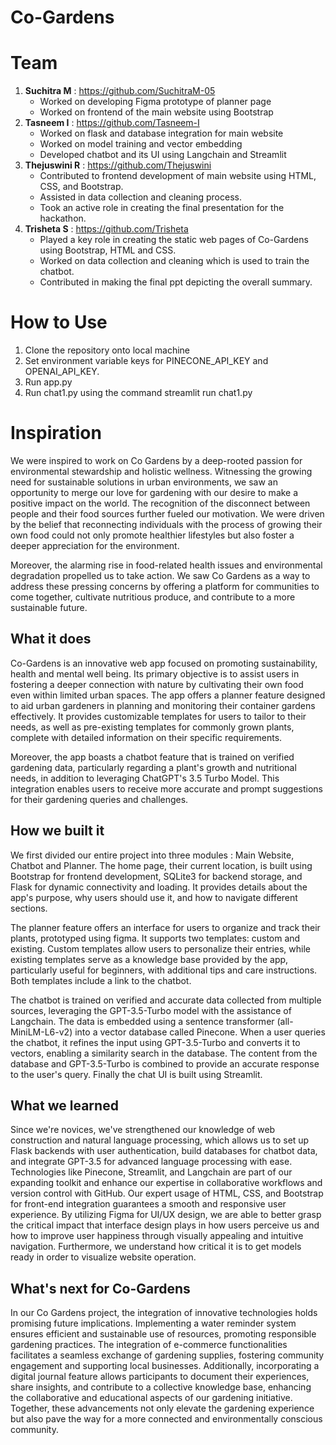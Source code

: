 # Co-Gardens
# Team
1. **Suchitra M** : https://github.com/SuchitraM-05
   - Worked on developing Figma prototype of planner page
   - Worked on frontend of the main website using Bootstrap
2. **Tasneem I** : https://github.com/Tasneem-I
   - Worked on flask and database integration for main website
   - Worked on model training and vector embedding
   - Developed chatbot and its UI using Langchain and Streamlit
3. **Thejuswini R** : https://github.com/Thejuswini
   - Contributed to frontend development of main website using HTML, CSS, and Bootstrap.
   - Assisted in data collection and cleaning process.
   - Took an active role in creating the final presentation for the hackathon.
4. **Trisheta S** : https://github.com/Trisheta
   - Played a key role in creating the static web pages of Co-Gardens using Bootstrap, HTML and CSS.
   - Worked on data collection and cleaning which is used to train the chatbot.
   - Contributed in making the final ppt depicting the overall summary. 
  
   
# How to Use
1. Clone the repository onto local machine
2. Set environment variable keys for PINECONE_API_KEY and OPENAI_API_KEY.
3. Run app.py
4. Run chat1.py using the command streamlit run chat1.py

# Inspiration
We were inspired to work on Co Gardens by a deep-rooted passion for environmental stewardship and holistic wellness. Witnessing the growing need for sustainable solutions in urban environments, we saw an opportunity to merge our love for gardening with our desire to make a positive impact on the world.
The recognition of the disconnect between people and their food sources further fueled our motivation. We were driven by the belief that reconnecting individuals with the process of growing their own food could not only promote healthier lifestyles but also foster a deeper appreciation for the environment.

Moreover, the alarming rise in food-related health issues and environmental degradation propelled us to take action. We saw Co Gardens as a way to address these pressing concerns by offering a platform for communities to come together, cultivate nutritious produce, and contribute to a more sustainable future.

## What it does
Co-Gardens is an innovative web app focused on promoting sustainability, health and mental well being.  Its primary objective is to assist users in fostering a deeper connection with nature by cultivating their own food even within limited urban spaces.  The app offers a planner feature designed to aid urban gardeners in planning and monitoring their container gardens effectively. It provides customizable templates for users to tailor to their needs, as well as pre-existing templates for commonly grown plants, complete with detailed information on their specific requirements.

Moreover, the app boasts a chatbot feature that is trained on verified gardening data, particularly regarding a plant's growth and nutritional needs, in addition to leveraging ChatGPT's 3.5 Turbo Model. This integration enables users to receive more accurate and prompt suggestions for their gardening queries and challenges. 



## How we built it
We first divided our entire project into three modules : Main Website, Chatbot and Planner.
 The home page, their current location, is built using Bootstrap for frontend development, SQLite3 for backend storage, and Flask for dynamic connectivity and loading. It provides details about the app's purpose, why users should use it, and how to navigate different sections. 

The planner feature offers an interface for users to organize and track their plants, prototyped using figma. It supports two templates: custom and existing. Custom templates allow users to personalize their entries, while existing templates serve as a knowledge base provided by the app, particularly useful for beginners, with additional tips and care instructions. Both templates include a link to the chatbot.

The chatbot is trained on verified and accurate data collected from multiple sources, leveraging the GPT-3.5-Turbo model with the assistance of Langchain. The data is embedded using a sentence transformer (all-MiniLM-L6-v2) into a vector database called Pinecone. When a user queries the chatbot, it refines the input using GPT-3.5-Turbo and converts it to vectors, enabling a similarity search in the database. The content from the database and GPT-3.5-Turbo is combined to provide an accurate response to the user's query. Finally the chat UI is built using Streamlit.

## What we learned
Since we're novices, we've strengthened our knowledge of web construction and natural language processing, which allows us to set up Flask backends with user authentication, build databases for chatbot data, and integrate GPT-3.5 for advanced language processing with ease. Technologies like Pinecone, Streamlit, and Langchain are part of our expanding toolkit and enhance our expertise in collaborative workflows and version control with GitHub. Our expert usage of HTML, CSS, and Bootstrap for front-end integration guarantees a smooth and responsive user experience. By utilizing Figma for UI/UX design, we are able to better grasp the critical impact that interface design plays in how users perceive us and how to improve user happiness through visually appealing and intuitive navigation. Furthermore, we understand how critical it is to get models ready in order to visualize website operation.

## What's next for Co-Gardens
In our Co Gardens project, the integration of innovative technologies holds promising future implications. Implementing a water reminder system ensures efficient and sustainable use of resources, promoting responsible gardening practices. The integration of e-commerce functionalities facilitates a seamless exchange of gardening supplies, fostering community engagement and supporting local businesses. Additionally, incorporating a digital journal feature allows participants to document their experiences, share insights, and contribute to a collective knowledge base, enhancing the collaborative and educational aspects of our gardening initiative. Together, these advancements not only elevate the gardening experience but also pave the way for a more connected and environmentally conscious community.
